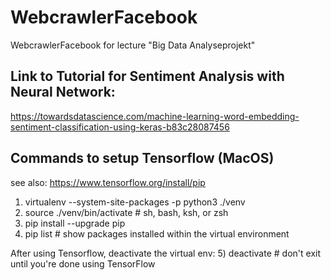 # WebcrawlerFacebook
WebcrawlerFacebook for lecture "Big Data Analyseprojekt"


## Link to Tutorial for Sentiment Analysis with Neural Network:

https://towardsdatascience.com/machine-learning-word-embedding-sentiment-classification-using-keras-b83c28087456


## Commands to setup Tensorflow (MacOS)
see also: https://www.tensorflow.org/install/pip

1) virtualenv --system-site-packages -p python3 ./venv
2) source ./venv/bin/activate  # sh, bash, ksh, or zsh
3) pip install --upgrade pip
4) pip list  # show packages installed within the virtual environment

After using Tensorflow, deactivate the virtual env: 
5) deactivate  # don't exit until you're done using TensorFlow
